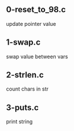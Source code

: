 ## 0-reset_to_98.c

update pointer value

## 1-swap.c

swap value between vars 

## 2-strlen.c

count chars in str

## 3-puts.c

print string
